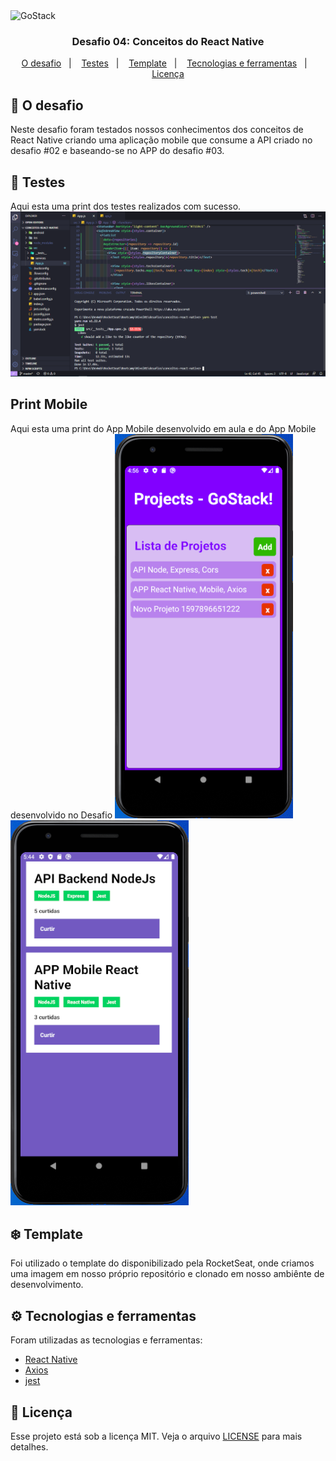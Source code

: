 <img alt="GoStack" src="https://storage.googleapis.com/golden-wind/bootcamp-gostack/header-desafios-new.png" />

<h3 align="center">
  Desafio 04: Conceitos do React Native
</h3>

<p align="center">
  <a href="#rocket-o-desafio">O desafio</a>&nbsp;&nbsp;&nbsp;|&nbsp;&nbsp;&nbsp;
  <a href="#hammer-testes">Testes</a>&nbsp;&nbsp;&nbsp;|&nbsp;&nbsp;&nbsp;
  <a href="#snowflake-template">Template</a>&nbsp;&nbsp;&nbsp;|&nbsp;&nbsp;&nbsp;
  <a href="#gear-tecnologias-e-ferramentas">Tecnologias e ferramentas</a>&nbsp;&nbsp;&nbsp;|&nbsp;&nbsp;&nbsp;
  <a href="#memo-licença">Licença</a>
</p>

## :rocket: O desafio

Neste desafio foram testados nossos conhecimentos dos conceitos de React Native criando uma aplicação mobile que consume a API criado no desafio #02 e baseando-se no APP do desafio #03.

## :hammer: Testes

Aqui esta uma print dos testes realizados com sucesso.
<img alt="GoStack" src="./print_tests.png" />

## Print Mobile
Aqui esta uma print do App Mobile desenvolvido em aula e do App Mobile desenvolvido no Desafio
<img alt="App Aula" src="./print_aula_react_native.png" />
<img alt="App Desafio" src="./print_desafio_react_native.png" />

## :snowflake: Template

Foi utilizado o template do disponibilizado pela RocketSeat, onde criamos uma imagem em nosso próprio repositório e clonado em nosso ambiênte de desenvolvimento.

## :gear: Tecnologias e ferramentas

Foram utilizadas as tecnologias e ferramentas:
* [React Native](https://reactnative.dev/)
* [Axios](https://www.npmjs.com/package/axios)
* [jest](https://www.npmjs.com/package/jest)

## :memo: Licença

Esse projeto está sob a licença MIT. Veja o arquivo [LICENSE](LICENSE.md) para mais detalhes.

